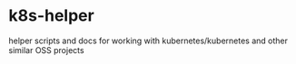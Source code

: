 # k8s-helper

helper scripts and docs for working with kubernetes/kubernetes and other similar OSS projects
